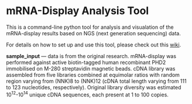 # mRNA-Display Analysis Tool
This is a command-line python tool for analysis and visualation of the mRNA-display results based on NGS (next generation sequencing) data.

For details on how to set up and use this tool, please check out this [wiki](https://github.com/nikita-loik/mrna-display/wiki/mRNA-Display-Analysis-Tool).

**sample_input** — data is from the original research. mRNA-display was performed against active biotin-tagged human recombinant PHD2 immobilised on M-280 streptavidin magnetic beads. cDNA library was assembled from five libraries combined at equimolar ratios with random region varying from (NNK)8 to (NNK)12 (cDNA total length varying from 111 to 123 nucleotides, respectively). Original library diversity was estimated 10<sup>12</sup>-10<sup>14</sup> unique cDNA sequences, each present at 1 to 100 copies.
